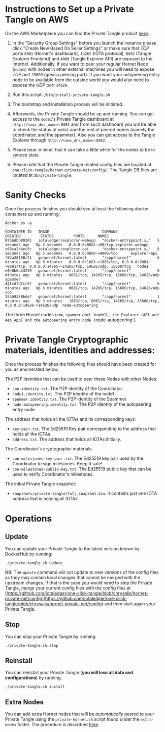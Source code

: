 # Instructions to Set up a Private Tangle on AWS

On the AWS Marketplace you can find the Private Tangle product [here](https://aws.amazon.com/marketplace/pp/B095WQQTNG). 

1. In the "Security Group Settings" before you launch the instance please click "Create New Based On Seller Settings" or make sure that *TCP* ports `8081` (Hornet's dashboard), `14265` (IOTA protocol), `8082` (Tangle Explorer Frontend) and `4000` (Tangle Explorer API) are exposed to the Internet. Additionally, if you want to peer your regular Hornet Node (`node1`) with nodes in other external machines you will need to expose *TCP* port `15600` (gossip peering port). 
If you want your autopeering entry node to be available from the outside world you would also need to expose 
the *UDP* port `14626`. 

2. Run this script: `/bin/install-private-tangle.sh`

3. The bootstrap and installation process will be initiated. 

4. Afterwards, the Private Tangle should be up and running. You can get access to the `node1`'s Private Tangle dashboard at `http://<aws_dns_name>:8081` and from such dashboard you will be able to check the status of `node1` and the rest of peered nodes (namely the coordinator, and the spammer). Also you can get access to the Tangle Explorer through `http://<aws_dns_name>:8082`.

7. Please bear in mind, that it can take a little while for the nodes to be in synced state. 

8. Please note that the Private Tangle related config files are located at `one-click-tangle/hornet-private-net/config/`. The Tangle DB files are located at `db/private-tangle`. 


# Sanity Checks

Once the process finishes you should see at least the following docker containers up and running:

```console
docker ps -a
```

```console
CONTAINER ID   IMAGE                        COMMAND                  CREATED         STATUS         PORTS      NAMES
07bbdbb89201   iotaledger/explorer-webapp   "docker-entrypoint.s…"   5 seconds ago   Up 2 seconds   0.0.0.0:8082->80/tcp explorer-webapp
c68ca2deec5c   iotaledger/explorer-api      "docker-entrypoint.s…"   8 seconds ago   Up 5 seconds   0.0.0.0:4000->4000/tcp      explorer-api
f82a28f90c71   gohornet/hornet:latest       "/app/hornet"            6 minutes ago   Up 6 minutes   0.0.0.0:1883->1883/tcp, 0.0.0.0:8081->8081/tcp, 0.0.0.0:14265->14265/tcp, 14626/udp, 15600/tcp   node1
e0e8b6a44239   gohornet/hornet:latest       "/app/hornet"            6 minutes ago   Up 6 minutes   8081/tcp, 14265/tcp, 15600/tcp, 14626/udp  spammer
44fcdfd7cc5f   gohornet/hornet:latest       "/app/hornet"            6 minutes ago   Up 6 minutes   8081/tcp, 14265/tcp, 15600/tcp, 14626/udp coo
353b9358bde7   gohornet/hornet:latest       "/app/hornet"            3 minutes ago   Up 3 minutes   1883/tcp, 8081/tcp, 14265/tcp, 15600/tcp, 0.0.0.0:14626->14626/udp  node-autopeering
```

The three Hornet nodes (`coo`, `spammer` and ``node1`), the Explorer (API and Web App) and the autopeering entry node (`node-autopeering`). 

# Private Tangle Cryptographic materials, identities and addresses:

Once the process finishes the following files should have been created for you as enumerated below. 

The P2P identities that can be used to peer these Nodes with other Nodes:

* `coo.identity.txt`. The P2P identity of the Coordinator. 
* `node1.identity.txt`. The P2P identity of the node1. 
* `spammer.identity.txt`. The P2P identity of the Spammer. 
* `node-autopeering.identity.txt`. The P2P identity of the autopeering entry node. 

The address that holds all the IOTAs and its corresponding keys:

* `key-pair.txt`. The Ed25519 Key pair corresponding to the address that holds all the IOTAs. 
* `address.txt`. The address that holds all IOTAs initially. 

The Coordinator's cryptographic materials:

* `coo-milestones-key-pair.txt`. The Ed25519 key pair used by the Coordinator to sign milestones. Keep it safe!
* `coo-milestones-public-key.txt`. The Ed25519 public key that can be used to verify Coordinator's milestones. 

The initial Private Tangle snapshot:

* `snapshots/private-tangle/full_snapshot.bin`. It contains just one IOTA address that is holding all IOTAs. 

# Operations

## Update

You can update your Private Tangle to the latest version known by DockerHub by running:

```console
./private-tangle.sh update
```

NB: The `update` command will not update to new versions of the config files as they may contain local changes that cannot be merged with the upstream changes. If that is the case you would need to stop the Private Tangle, merge your current config files with the config files at [https://github.com/iotaledger/one-click-tangle/blob/chrysalis/hornet-private-net/config](https://github.com/iotaledger/one-click-tangle/blob/chrysalis/hornet-private-net/config) and then start again your Private Tangle.

## Stop

You can stop your Private Tangle by running:

```console
./private-tangle.sh stop
```

## Reinstall

You can reinstall your Private Tangle (**you will lose all data and configurations**) by running:

```console
./private-tangle.sh install
```

## Extra Nodes

You can add extra Hornet nodes that will be *automatically* peered to your Private Tangle using the `private-hornet.sh` script found under the `extra-nodes` folder. The procedure is described [here](https://github.com/iotaledger/one-click-tangle/blob/chrysalis/hornet-private-net/extra-nodes/README.md).
